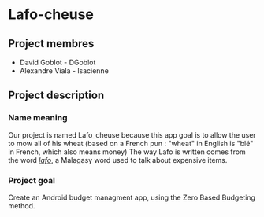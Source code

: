 # Lafo-cheuse
## Project membres
- David Goblot - DGoblot
- Alexandre Viala - lsacienne
## Project description
### Name meaning
Our project is named Lafo_cheuse because this app goal is to allow the user to mow all of his wheat (based on a French pun : "wheat" in English is "blé" in French, which also means money)
The way Lafo is written comes from the word [*lafo*](http://dictionnaire.sensagent.leparisien.fr/lafo/mg-mg/#google_vignette), a Malagasy word used to talk about expensive items.
### Project goal
Create an Android budget managment app, using the Zero Based Budgeting method.

